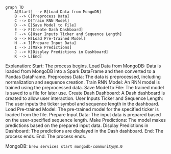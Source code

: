 ```mermaid
graph TD
    A[Start] --> B[Load Data from MongoDB]
    B --> C[Preprocess Data]
    C --> D[Train RNN Model]
    D --> E[Save Model to File]
    E --> F[Create Dash Dashboard]
    F --> G[User Inputs Ticker and Sequence Length]
    G --> H[Load Pre-trained Model]
    H --> I[Prepare Input Data]
    I --> J[Make Predictions]
    J --> K[Display Predictions in Dashboard]
    K --> L[End]
```


Explanation:
Start: The process begins.
Load Data from MongoDB: Data is loaded from MongoDB into a Spark DataFrame and then converted to a Pandas DataFrame.
Preprocess Data: The data is preprocessed, including normalization and sequence creation.
Train RNN Model: An RNN model is trained using the preprocessed data.
Save Model to File: The trained model is saved to a file for later use.
Create Dash Dashboard: A Dash dashboard is created to allow user interaction.
User Inputs Ticker and Sequence Length: The user inputs the ticker symbol and sequence length in the dashboard.
Load Pre-trained Model: The pre-trained model for the specified ticker is loaded from the file.
Prepare Input Data: The input data is prepared based on the user-specified sequence length.
Make Predictions: The model makes predictions based on the prepared input data.
Display Predictions in Dashboard: The predictions are displayed in the Dash dashboard.
End: The process ends.
End: The process ends.

MongoDB:
`brew services start mongodb-community@8.0`
